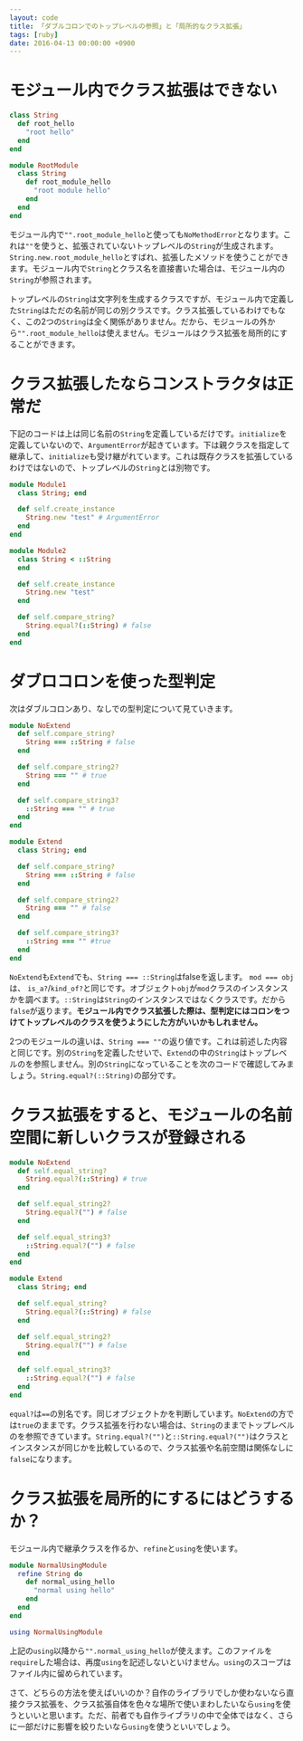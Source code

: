 ```yaml
---
layout: code
title: 「ダブルコロンでのトップレベルの参照」と「局所的なクラス拡張」
tags: [ruby]
date: 2016-04-13 00:00:00 +0900
---
```


# モジュール内でクラス拡張はできない

```ruby
class String
  def root_hello
    "root hello"
  end
end

module RootModule
  class String
    def root_module_hello
      "root module hello"
    end
  end
end
```

モジュール内で`"".root_module_hello`と使っても`NoMethodError`となります。これは`""`を使うと、拡張されていないトップレベルの`String`が生成されます。`String.new.root_module_hello`とすばれ、拡張したメソッドを使うことができます。モジュール内で`String`とクラス名を直接書いた場合は、モジュール内の`String`が参照されます。

トップレベルの`String`は文字列を生成するクラスですが、モジュール内で定義した`String`はただの名前が同じの別クラスです。クラス拡張しているわけでもなく、この2つの`String`は全く関係がありません。だから、モジュールの外から`"".root_module_hello`は使えません。モジュールはクラス拡張を局所的にすることができます。

# クラス拡張したならコンストラクタは正常だ

下記のコードは上は同じ名前の`String`を定義しているだけです。`initialize`を定義していないので、`ArgumentError`が起きています。下は親クラスを指定して継承して、`initialize`も受け継がれています。これは既存クラスを拡張しているわけではないので、トップレベルの`String`とは別物です。

```ruby
module Module1
  class String; end

  def self.create_instance
    String.new "test" # ArgumentError
  end
end

module Module2
  class String < ::String
  end

  def self.create_instance
    String.new "test"
  end

  def self.compare_string?
    String.equal?(::String) # false
  end
end
```

# ダブロコロンを使った型判定

次はダブルコロンあり、なしでの型判定について見ていきます。

```ruby
module NoExtend
  def self.compare_string?
    String === ::String # false
  end

  def self.compare_string2?
    String === "" # true
  end

  def self.compare_string3?
    ::String === "" # true
  end
end

module Extend
  class String; end

  def self.compare_string?
    String === ::String # false
  end

  def self.compare_string2?
    String === "" # false
  end

  def self.compare_string3?
    ::String === "" #true
  end
end
```

`NoExtend`も`Extend`でも、`String === ::String`はfalseを返します。 `mod === obj`は、 `is_a?`/`kind_of?`と同じです。オブジェクト`obj`が`mod`クラスのインスタンスかを調べます。`::String`は`String`のインスタンスではなくクラスです。だから`false`が返ります。**モジュール内でクラス拡張した際は、型判定にはコロンをつけてトップレベルのクラスを使うようにした方がいいかもしれません。**

2つのモジュールの違いは、`String === ""`の返り値です。これは前述した内容と同じです。別の`String`を定義したせいで、`Extend`の中の`String`はトップレベルのを参照しません。別の`String`になっていることを次のコードで確認してみましょう。`String.equal?(::String)`の部分です。

# クラス拡張をすると、モジュールの名前空間に新しいクラスが登録される

```ruby
module NoExtend
  def self.equal_string?
    String.equal?(::String) # true
  end

  def self.equal_string2?
    String.equal?("") # false
  end

  def self.equal_string3?
    ::String.equal?("") # false
  end
end

module Extend
  class String; end

  def self.equal_string?
    String.equal?(::String) # false
  end

  def self.equal_string2?
    String.equal?("") # false
  end

  def self.equal_string3?
    ::String.equal?("") # false
  end
end
```

`equal?`は`==`の別名です。同じオブジェクトかを判断しています。`NoExtend`の方では`true`のままです。クラス拡張を行わない場合は、`String`のままでトップレベルのを参照できています。`String.equal?("")`と`::String.equal?("")`はクラスとインスタンスが同じかを比較しているので、クラス拡張や名前空間は関係なしに`false`になります。

# クラス拡張を局所的にするにはどうするか？

モジュール内で継承クラスを作るか、`refine`と`using`を使います。

```ruby
module NormalUsingModule
  refine String do
    def normal_using_hello
      "normal using hello"
    end
  end
end

using NormalUsingModule
```

上記の`using`以降から`"".normal_using_hello`が使えます。このファイルを`require`した場合は、再度`using`を記述しないといけません。`using`のスコープはファイル内に留められています。

さて、どちらの方法を使えばいいのか？自作のライブラリでしか使わないなら直接クラス拡張を、クラス拡張自体を色々な場所で使いまわしたいなら`using`を使うといいと思います。ただ、前者でも自作ライブラリの中で全体ではなく、さらに一部だけに影響を絞りたいなら`using`を使うといいでしょう。
